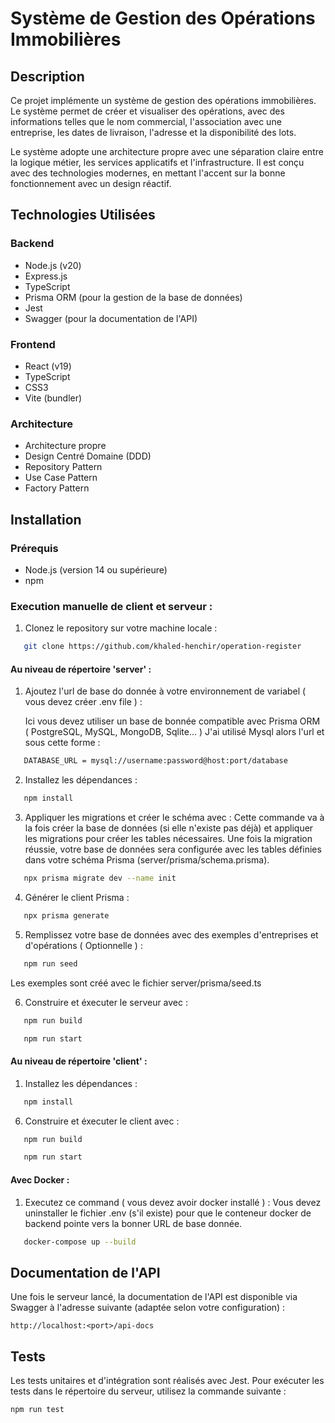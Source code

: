 # Système de Gestion des Opérations Immobilières

## Description

Ce projet implémente un système de gestion des opérations immobilières. Le système permet de créer et visualiser des opérations, avec des informations telles que le nom commercial, l'association avec une entreprise, les dates de livraison, l'adresse et la disponibilité des lots.

Le système adopte une architecture propre avec une séparation claire entre la logique métier, les services applicatifs et l'infrastructure. Il est conçu avec des technologies modernes, en mettant l'accent sur la bonne fonctionnement avec un design réactif.

## Technologies Utilisées

### Backend
- Node.js (v20)
- Express.js
- TypeScript
- Prisma ORM (pour la gestion de la base de données)
- Jest
- Swagger (pour la documentation de l'API)

### Frontend
- React (v19)
- TypeScript
- CSS3
- Vite (bundler)

### Architecture
- Architecture propre
- Design Centré Domaine (DDD)
- Repository Pattern
- Use Case Pattern
- Factory Pattern

## Installation

### Prérequis

- Node.js (version 14 ou supérieure)
- npm 

### Execution manuelle de client et serveur : 

1. Clonez le repository sur votre machine locale :

```bash
   git clone https://github.com/khaled-henchir/operation-register
```

#### Au niveau de répertoire 'server'  : 

1. Ajoutez l'url de base do donnée à votre environnement de variabel ( vous devez créer .env file ) :
   
   Ici vous devez utiliser un base de bonnée compatible avec Prisma ORM ( PostgreSQL, MySQL, MongoDB, Sqlite... ) 
   J'ai utilisé Mysql alors l'url et sous cette forme : 

```bash .env 
   DATABASE_URL = mysql://username:password@host:port/database
 ```

2. Installez les dépendances :

```bash
   npm install
```   

3. Appliquer les migrations et créer le schéma avec :
Cette commande va à la fois créer la base de données (si elle n'existe pas déjà) et appliquer les migrations pour créer les tables nécessaires.
Une fois la migration réussie, votre base de données sera configurée avec les tables définies dans votre schéma Prisma (server/prisma/schema.prisma).

```bash
   npx prisma migrate dev --name init
```   

4. Générer le client Prisma :

```cmd
   npx prisma generate
```   

5. Remplissez votre base de données avec des exemples d'entreprises et d'opérations ( Optionnelle ) :

```bash
   npm run seed
```
   Les exemples sont créé avec le fichier server/prisma/seed.ts   

6. Construire et éxecuter le serveur avec :

```bash
   npm run build
```

```bash
   npm run start	
```   

#### Au niveau de répertoire 'client' : 


1. Installez les dépendances :

```bash
   npm install
```

6. Construire et éxecuter le client avec :

```bash
   npm run build
```

```bash
   npm run start	
```   

#### Avec Docker : 

1. Executez ce command ( vous devez avoir docker installé ) :
Vous devez uninstaller le fichier .env (s'il existe) pour que le conteneur docker de backend
pointe vers la bonner URL de base donnée.

```bash
   docker-compose up --build
```


## Documentation de l'API

Une fois le serveur lancé, la documentation de l'API est disponible via Swagger à l'adresse suivante (adaptée selon votre configuration) :

```
http://localhost:<port>/api-docs
```

## Tests

Les tests unitaires et d'intégration sont réalisés avec Jest. Pour exécuter les tests dans le répertoire du serveur, utilisez la commande suivante :

```
npm run test
```


